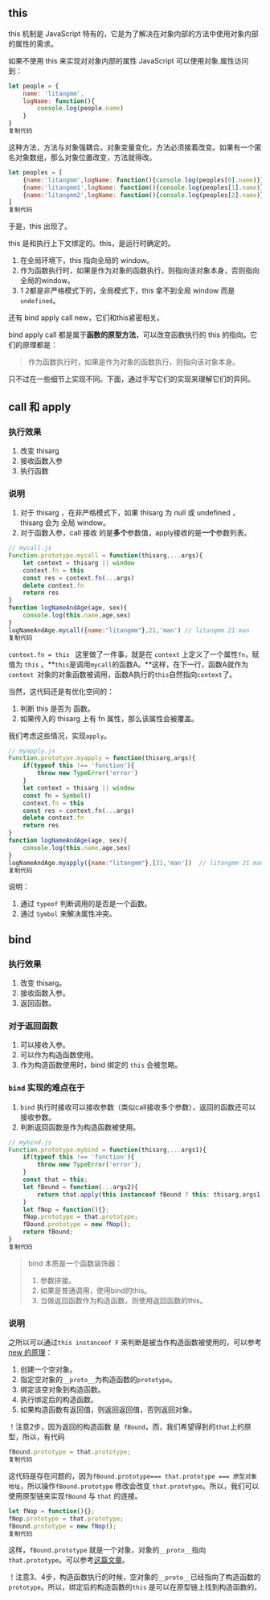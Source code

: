 ## this

this 机制是  JavaScript 特有的，它是为了解决在对象内部的方法中使用对象内部的属性的需求。

如果不使用 this 来实现对对象内部的属性 JavaScript 可以使用对象.属性访问到：

```javascript
let people = {
	name: 'litangmm',
    logName: function(){
        console.log(people.name)
    }
}
复制代码
```

这种方法，方法与对象强耦合。对象变量变化，方法必须接着改变。如果有一个匿名对象数组，那么对象位置改变，方法就得改。

```javascript
let peoples = [
    {name:'litangmm',logName: function(){console.log(peoples[0].name)}},
    {name:'litangmm1',logName: function(){console.log(peoples[1].name)}},
    {name:'litangmm2',logName: function(){console.log(peoples[2].name)}},
]
复制代码
```

于是，this 出现了。

this 是和执行上下文绑定的。this，是运行时确定的。

1. 在全局环境下，this 指向全局的 window。
2. 作为函数执行时，如果是作为对象的函数执行，则指向该对象本身，否则指向全局的window。
3. 1 2都是非严格模式下的，全局模式下，this 拿不到全局 window 而是 `undefined`。

还有 bind apply call new，它们和this紧密相关。

bind apply call 都是属于**函数的原型方法**，可以改变函数执行的 this 的指向。它们的原理都是：

> 作为函数执行时，如果是作为对象的函数执行，则指向该对象本身。

只不过在一些细节上实现不同。下面，通过手写它们的实现来理解它们的异同。

## call 和 apply

### 执行效果

1. 改变 thisarg
2. 接收函数入参
3. 执行函数

### 说明

1. 对于 thisarg ，在非严格模式下，如果 thisarg 为 null 或 undefined ，thisarg 会为 全局 window。
2. 对于函数入参，call 接收 的是**多个**参数值，apply接收的是**一个**参数列表。

```javascript
// mycall.js
Function.prototype.mycall = function(thisarg,...args){
    let context = thisarg || window
    context.fn = this 
    const res = context.fn(...args)
    delete context.fn
    return res
}
function logNameAndAge(age, sex){
    console.log(this.name,age,sex)
}
logNameAndAge.mycall({name:"litangmm"},21,'man') // litangmm 21 man
复制代码
```

`context.fn = this ` 这里做了一件事，就是在 `context` 上定义了一个属性`fn`，赋值为 `this` 。**`this`是调用`mycall`的函数A。**这样，在下一行，函数A就作为 `context `对象的对象函数被调用，函数A执行的`this`自然指向`context`了。

当然，这代码还是有优化空间的：

1. 判断 this 是否为 函数。
2. 如果传入的 thisarg 上有 fn 属性，那么该属性会被覆盖。

我们考虑这些情况，实现`apply`。

```javascript
// myapply.js
Function.prototype.myapply = function(thisarg,args){
    if(typeof this !== 'function'){
        throw new TypeError('error')
    }
    let context = thisarg || window
    const fn = Symbol()
    context.fn = this 
    const res = context.fn(...args)
    delete context.fn
    return res
}
function logNameAndAge(age, sex){
    console.log(this.name,age,sex)
}
logNameAndAge.myapply({name:"litangmm"},[21,'man'])  // litangmm 21 man
复制代码
```

说明：

1. 通过 `typeof` 判断调用的是否是一个函数。
2. 通过 `Symbol` 来解决属性冲突。

## bind

### 执行效果

1. 改变 thisarg。
2. 接收函数入参。
3. 返回函数。

### 对于返回函数

1. 可以接收入参。
2. 可以作为构造函数使用。
3. 作为构造函数使用时，bind 绑定的 `this` 会被忽略。

### `bind` 实现的难点在于

1. `bind` 执行时接收可以接收参数（类似call接收多个参数），返回的函数还可以接收参数。
2. 判断返回函数是作为构造函数被使用。

```javascript
// mybind.js
Function.prototype.mybind = function(thisarg,...args1){
    if(typeof this !== 'function'){
        throw new TypeError('error');
    }
	const that = this;
    let fBound = function(...args2){
        return that.apply(this instanceof fBound ? this: thisarg,args1.concat(args2));
    }
    let fNop = function(){};
    fNop.prototype = that.prototype;
    fBound.prototype = new fNop();  
    return fBound;
}
复制代码
```

> bind 本质是一个函数装饰器：
>
> 1. 参数拼接。
> 2. 如果是普通调用，使用bind的this。
> 3. 当做返回函数作为构造函数，则使用返回函数的this。

### 说明

之所以可以通过`this instanceof F` 来判断是被当作构造函数被使用的，可以参考[new 的原理](https://juejin.cn/post/6938660174592737287#heading-9)：

1. 创建一个空对象。
2. 指定空对象的`__proto__`为构造函数的`prototype`。
3. 绑定该空对象到构造函数。
4. 执行绑定后的构造函数。
5. 如果构造函数有返回值，则返回返回值，否则返回对象。

！注意2步，因为返回的构造函数 是` fBound`，而，我们希望得到的`that`上的原型，所以，有代码

```javascript
fBound.prototype = that.prototype;	
复制代码
```

这代码是存在问题的，因为`fBound.prototype=== that.prototype === 原型对象地址`，所以操作`fBound.prototype` 修改会改变 `that.prototype`。所以，我们可以使用原型链来实现`fBound` 与 `that` 的连接。

```javascript
let fNop = function(){};
fNop.prototype = that.prototype;
fBound.prototype = new fNop();   
复制代码
```

这样，`fBound.prototype` 就是一个对象，对象的`__proto__`指向`that.prototype`。可以参考[这篇文章](https://juejin.cn/post/6933453900452364302)。

！注意3、4步，构造函数执行的时候，空对象的`__proto__`已经指向了构造函数的`prototype`。所以，绑定后的构造函数的`this` 是可以在原型链上找到构造函数的。


